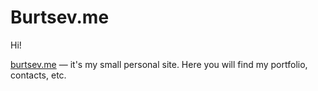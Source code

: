 # Burtsev.me

Hi!

[burtsev.me](http://burtsev.me) — it's my small personal site. Here you will find my portfolio, contacts, etc.